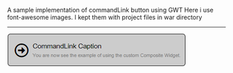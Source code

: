 A sample implementation of commandLink button using GWT
Here i use font-awesome images. I kept them with project files in war directory
<hr>
<img src="commandLink.png">
